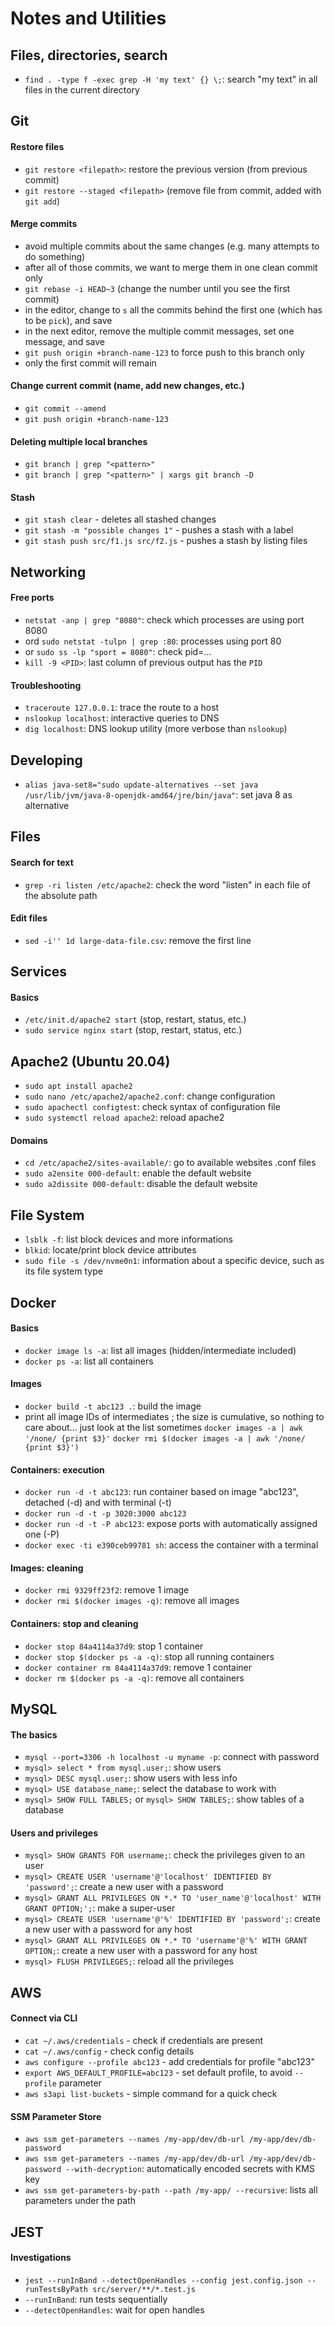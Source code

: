 # Notes and Utilities

## Files, directories, search
- `find . -type f -exec grep -H 'my text' {} \;`: search "my text" in all files in the current directory


## Git

#### Restore files
- `git restore <filepath>`: restore the previous version (from previous commit)
- `git restore --staged <filepath>` (remove file from commit, added with `git add`)

#### Merge commits
- avoid multiple commits about the same changes (e.g. many attempts to do something)
- after all of those commits, we want to merge them in one clean commit only
- `git rebase -i HEAD~3` (change the number until you see the first commit)
- in the editor, change to `s` all the commits behind the first one (which has to be `pick`), and save
- in the next editor, remove the multiple commit messages, set one message, and save
- `git push origin +branch-name-123` to force push to this branch only
- only the first commit will remain

#### Change current commit (name, add new changes, etc.)
- `git commit --amend`
- `git push origin +branch-name-123`

#### Deleting multiple local branches
- `git branch | grep "<pattern>"`
- `git branch | grep "<pattern>" | xargs git branch -D`

#### Stash
- `git stash clear` - deletes all stashed changes
- `git stash -m "possible changes 1"` - pushes a stash with a label
- `git stash push src/f1.js src/f2.js` - pushes a stash by listing files


## Networking

#### Free ports
- `netstat -anp | grep "8080"`: check which processes are using port 8080 
- ord `sudo netstat -tulpn | grep :80`: processes using port 80
- or `sudo ss -lp "sport = 8080"`: check pid=...
- `kill -9 <PID>`: last column of previous output has the `PID`

#### Troubleshooting
- `traceroute 127.0.0.1`: trace the route to a host
- `nslookup localhost`: interactive queries to DNS
- `dig localhost`: DNS lookup utility (more verbose than `nslookup`)


## Developing
- `alias java-set8="sudo update-alternatives --set java /usr/lib/jvm/java-8-openjdk-amd64/jre/bin/java"`: set java 8 as alternative


## Files

#### Search for text
- `grep -ri listen /etc/apache2`: check the word "listen" in each file of the absolute path

#### Edit files
- `sed -i'' 1d large-data-file.csv`: remove the first line 



## Services

#### Basics
- `/etc/init.d/apache2 start` (stop, restart, status, etc.)
- `sudo service nginx start` (stop, restart, status, etc.)



## Apache2 (Ubuntu 20.04)
- `sudo apt install apache2`
- `sudo nano /etc/apache2/apache2.conf`: change configuration
- `sudo apachectl configtest`: check syntax of configuration file
- `sudo systemctl reload apache2`: reload apache2

#### Domains
- `cd /etc/apache2/sites-available/`: go to available websites .conf files
- `sudo a2ensite 000-default`: enable the default website
- `sudo a2dissite 000-default`: disable the default website

## File System
- `lsblk -f`: list block devices and more informations
- `blkid`: locate/print block device attributes
- `sudo file -s /dev/nvme0n1`: information about a specific device, such as its file system type


## Docker

#### Basics
- `docker image ls -a`: list all images (hidden/intermediate included)
- `docker ps -a`: list all containers

#### Images
- `docker build -t abc123 .`: build the image
- print all image IDs of intermediates <none>; the size is cumulative, so nothing to care about... just look at the list sometimes
  `docker images -a | awk '/none/ {print $3}'`
  `docker rmi $(docker images -a | awk '/none/ {print $3}')`


#### Containers: execution
- `docker run -d -t abc123`: run container based on image "abc123", detached (-d) and with terminal (-t)
- `docker run -d -t -p 3020:3000 abc123`
- `docker run -d -t -P abc123`: expose ports with automatically assigned one (-P)
- `docker exec -ti e390ceb99781 sh`: access the container with a terminal

#### Images: cleaning
- `docker rmi 9329ff23f2`: remove 1 image
- `docker rmi $(docker images -q)`: remove all images


#### Containers: stop and cleaning
- `docker stop 84a4114a37d9`: stop 1 container
- `docker stop $(docker ps -a -q)`: stop all running containers
- `docker container rm 84a4114a37d9`: remove 1 container
- `docker rm $(docker ps -a -q)`: remove all containers


## MySQL

#### The basics
- `mysql --port=3306 -h localhost -u myname -p`: connect with password
- `mysql> select * from mysql.user;`: show users
- `mysql> DESC mysql.user;`: show users with less info
- `mysql> USE database_name;`: select the database to work with
- `mysql> SHOW FULL TABLES;` or `mysql> SHOW TABLES;`: show tables of a database

#### Users and privileges
- `mysql> SHOW GRANTS FOR username;`: check the privileges given to an user
- `mysql> CREATE USER 'username'@'localhost' IDENTIFIED BY 'password';`: create a new user with a password
- `mysql> GRANT ALL PRIVILEGES ON *.* TO 'user_name'@'localhost' WITH GRANT OPTION;';`: make a super-user
- `mysql> CREATE USER 'username'@'%' IDENTIFIED BY 'password';`: create a new user with a password for any host
- `mysql> GRANT ALL PRIVILEGES ON *.* TO 'username'@'%' WITH GRANT OPTION;`: create a new user with a password for any host
- `mysql> FLUSH PRIVILEGES;`: reload all the privileges


## AWS

#### Connect via CLI
- `cat ~/.aws/credentials` - check if credentials are present
- `cat ~/.aws/config` - check config details
- `aws configure --profile abc123` - add credentials for profile "abc123"
- `export AWS_DEFAULT_PROFILE=abc123` - set default profile, to avoid `--profile` parameter
- `aws s3api list-buckets` - simple command for a quick check

#### SSM Parameter Store
- `aws ssm get-parameters --names /my-app/dev/db-url /my-app/dev/db-password`
- `aws ssm get-parameters --names /my-app/dev/db-url /my-app/dev/db-password --with-decryption`: automatically encoded secrets with KMS key
- `aws ssm get-parameters-by-path --path /my-app/ --recursive`: lists all parameters under the path


## JEST

#### Investigations
- `jest --runInBand --detectOpenHandles --config jest.config.json --runTestsByPath src/server/**/*.test.js`
- `--runInBand`: run tests sequentially
- `--detectOpenHandles`: wait for open handles
